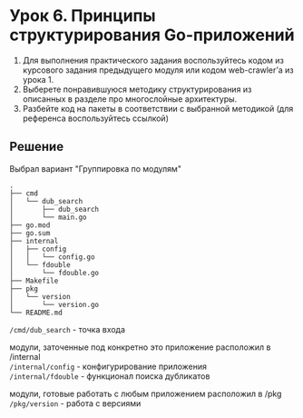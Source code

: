 # Урок 6. Принципы структурирования Go-приложений
1. Для выполнения практического задания воспользуйтесь кодом из курсового задания предыдущего модуля или кодом web-crawler’а из урока 1.
2. Выберете понравившуюся методику структурирования из описанных в разделе про многослойные архитектуры.
3. Разбейте код на пакеты в соответствии с выбранной методикой (для референса воспользуйтесь ссылкой)

## Решение
Выбрал вариант "Группировка по модулям"

```
.
├── cmd
│   └── dub_search
│       ├── dub_search
│       └── main.go
├── go.mod
├── go.sum
├── internal
│   ├── config
│   │   └── config.go
│   └── fdouble
│       └── fdouble.go
├── Makefile
├── pkg
│   └── version
│       └── version.go
└── README.md
```
`/cmd/dub_search` - точка входа  

модули, заточенные под конкретно это приложение расположил в /internal  
`/internal/config` - конфигурирование приложения  
`/internal/fdouble` - функционал поиска дубликатов  

модули, готовые работать с любым приложением расположил в /pkg  
`/pkg/version` - работа с версиями